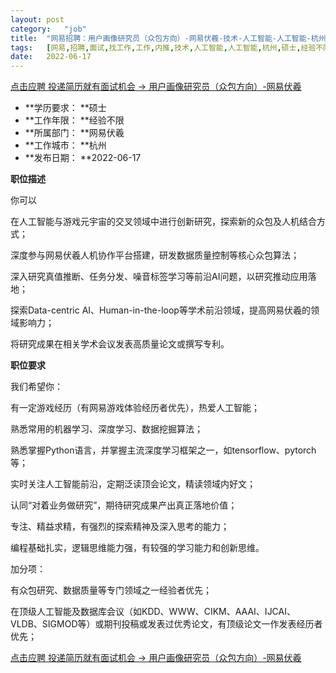 ```yaml
---
layout:	post
category:	"job"
title:	"网易招聘：用户画像研究员（众包方向）-网易伏羲-技术-人工智能-人工智能-杭州硕士经验不限"
tags:	[网易,招聘,面试,找工作,工作,内推,技术,人工智能,人工智能,杭州,硕士,经验不限]
date:	2022-06-17
---
```


[点击应聘 投递简历就有面试机会 ->  用户画像研究员（众包方向）-网易伏羲](http://mobile.bole.netease.com/bole/boleDetail?id=40302&employeeId=346f03c3cda5f04c&key=all)



- **学历要求： **硕士
- **工作年限： **经验不限
- **所属部门： **网易伏羲
- **工作城市： **杭州
- **发布日期： **2022-06-17



**职位描述**

你可以

在人工智能与游戏元宇宙的交叉领域中进行创新研究，探索新的众包及人机结合方式；

深度参与网易伏羲人机协作平台搭建，研发数据质量控制等核心众包算法；

深入研究真值推断、任务分发、噪音标签学习等前沿AI问题，以研究推动应用落地；

探索Data-centric AI、Human-in-the-loop等学术前沿领域，提高网易伏羲的领域影响力；

将研究成果在相关学术会议发表高质量论文或撰写专利。







**职位要求**

我们希望你：

有一定游戏经历（有网易游戏体验经历者优先），热爱人工智能；

熟悉常用的机器学习、深度学习、数据挖掘算法；

熟悉掌握Python语言，并掌握主流深度学习框架之一，如tensorflow、pytorch等；

实时关注人工智能前沿，定期泛读顶会论文，精读领域内好文；

认同“对着业务做研究”，期待研究成果产出真正落地价值；

专注、精益求精，有强烈的探索精神及深入思考的能力；

编程基础扎实，逻辑思维能力强，有较强的学习能力和创新思维。

加分项：

有众包研究、数据质量等专门领域之一经验者优先；

在顶级人工智能及数据库会议（如KDD、WWW、CIKM、AAAI、IJCAI、VLDB、SIGMOD等）或期刊投稿或发表过优秀论文，有顶级论文一作发表经历者优先；



[点击应聘 投递简历就有面试机会 ->  用户画像研究员（众包方向）-网易伏羲](http://mobile.bole.netease.com/bole/boleDetail?id=40302&employeeId=346f03c3cda5f04c&key=all)